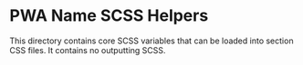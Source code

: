 # PWA Name SCSS Helpers

This directory contains core SCSS variables that can be loaded into section CSS files. It contains no outputting SCSS.
